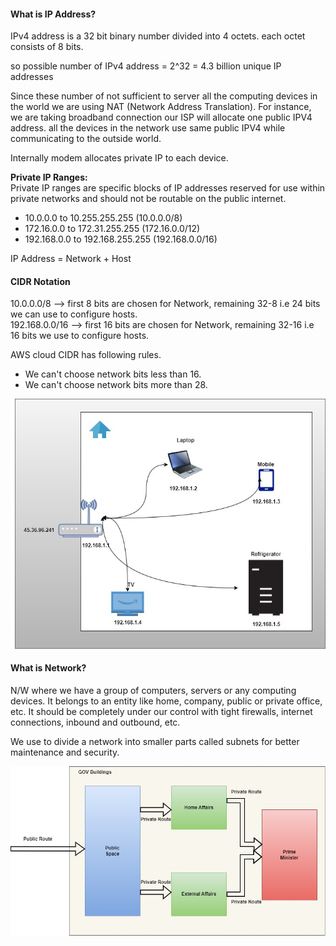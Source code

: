 #### What is IP Address?

IPv4 address is a 32 bit binary number divided into 4 octets. each octet consists of 8 bits.

so possible number of IPv4 address = 2^32 = 4.3 billion unique IP addresses

Since these number of not sufficient to server all the computing devices in the world we are using NAT (Network Address Translation). For instance, we are taking broadband connection our ISP will allocate one public IPV4 address. all the devices in the network use same public IPV4 while communicating to the outside world.

Internally modem allocates private IP to each device.

**Private IP Ranges:** <br/>
Private IP ranges are specific blocks of IP addresses reserved for use within private networks and should not be routable on the public internet.

* 10.0.0.0 to 10.255.255.255 (10.0.0.0/8)
* 172.16.0.0 to 172.31.255.255 (172.16.0.0/12)
* 192.168.0.0 to 192.168.255.255 (192.168.0.0/16)

IP Address = Network + Host

#### CIDR Notation
10.0.0.0/8 --> first 8 bits are chosen for Network, remaining 32-8 i.e 24 bits we can use to configure hosts. <br/>
192.168.0.0/16 --> first 16 bits are chosen for Network, remaining 32-16 i.e 16 bits we use to configure hosts. <br/>

AWS cloud CIDR has following rules.
* We can't choose network bits less than 16.
* We can't choose network bits more than 28.

![alt text](images/ip.jpg)

#### What is Network?

N/W where we have a group of computers, servers or any computing devices. It belongs to an entity like home, company, public or private office, etc. It should be completely under our control with tight firewalls, internet connections, inbound and outbound, etc.

We use to divide a network into smaller parts called subnets for better maintenance and security.


![alt text](images/cidr.jpg)